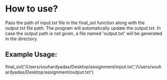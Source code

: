 # How to use?

Pass the path of input.txt file in the final_sol function along with the output.txt file path. The program will automatically update the output.txt. In case the output path is not given, a file named 'output.txt' will be generated in the directory.

## Example Usage:

final_sol('/Users/souhardyadas/Desktop/assignment/input.txt','/Users/souhardyadas/Desktop/assignment/output.txt')
